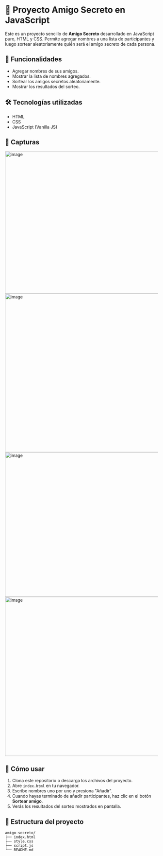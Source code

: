 # 🎁 Proyecto Amigo Secreto en JavaScript

Este es un proyecto sencillo de **Amigo Secreto** desarrollado en JavaScript puro, HTML y CSS. Permite agregar nombres a una lista de participantes y luego sortear aleatoriamente quién será el amigo secreto de cada persona.

## 🚀 Funcionalidades

- Agregar nombres de sus amigos.
- Mostrar la lista de nombres agregados.
- Sortear los amigos secretos aleatoriamente.
- Mostrar los resultados del sorteo.

## 🛠️ Tecnologías utilizadas

- HTML
- CSS
- JavaScript (Vanilla JS)

## 📸 Capturas
<img width="564" height="469" alt="image" src="https://github.com/user-attachments/assets/73e2ebc1-8c5a-4e0a-b062-4bff6d32122b" />
<img width="550" height="522" alt="image" src="https://github.com/user-attachments/assets/82165e85-e548-4ff7-8ff1-5648e7f25e5d" />
<img width="575" height="476" alt="image" src="https://github.com/user-attachments/assets/0e9df9d7-2886-4a67-ae06-32bc5749951e" />
<img width="550" height="524" alt="image" src="https://github.com/user-attachments/assets/48311bce-5406-46f3-9b1e-1ffe5d69bec2" />

## 🧪 Cómo usar

1. Clona este repositorio o descarga los archivos del proyecto.
2. Abre `index.html` en tu navegador.
3. Escribe nombres uno por uno y presiona "Añadir".
4. Cuando hayas terminado de añadir participantes, haz clic en el botón **Sortear amigo**.
5. Verás los resultados del sorteo mostrados en pantalla.

## 📂 Estructura del proyecto
```
amigo-secreto/
├── index.html
├── style.css
├── script.js
└── README.md
```
